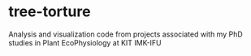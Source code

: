 # tree-torture
Analysis and visualization code from projects associated with my PhD studies in Plant EcoPhysiology at KIT IMK-IFU

